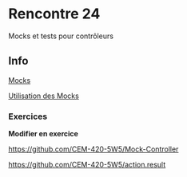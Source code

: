 # Rencontre 24

Mocks et tests pour contrôleurs

## Info

[Mocks](/info/Mocks)

[Utilisation des Mocks](/info/UtilisationMocks)

### Exercices

**Modifier en exercice**

https://github.com/CEM-420-5W5/Mock-Controller

https://github.com/CEM-420-5W5/action.result


